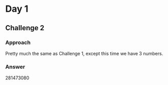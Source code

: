 # Day 1

## Challenge 2

### Approach

Pretty much the same as Challenge 1, except this time we have 3 numbers.

### Answer

281473080
